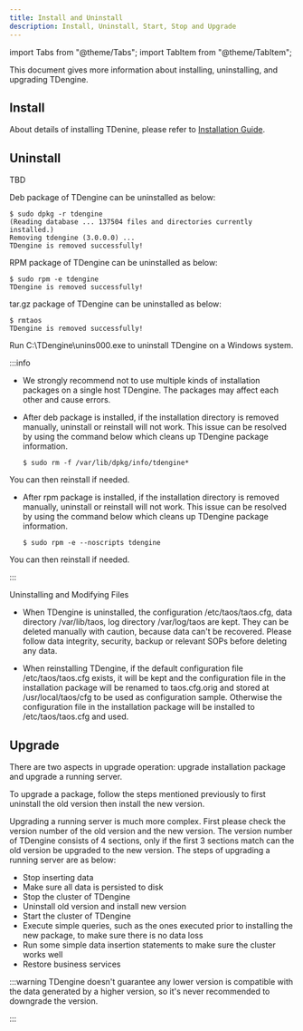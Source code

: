 ```yaml
---
title: Install and Uninstall
description: Install, Uninstall, Start, Stop and Upgrade
---
```


import Tabs from "@theme/Tabs";
import TabItem from "@theme/TabItem";

This document gives more information about installing, uninstalling, and upgrading TDengine.

## Install

About details of installing TDenine, please refer to [Installation Guide](../../get-started/package/).

## Uninstall

<Tabs>
<TabItem label="apt-get uninstall" value="aptremove">

TBD

</TabItem>
<TabItem label="Uninstall Deb" value="debuninst">

Deb package of TDengine can be uninstalled as below:

```
$ sudo dpkg -r tdengine
(Reading database ... 137504 files and directories currently installed.)
Removing tdengine (3.0.0.0) ...
TDengine is removed successfully!

```

</TabItem>

<TabItem label="Uninstall RPM" value="rpmuninst">

RPM package of TDengine can be uninstalled as below:

```
$ sudo rpm -e tdengine
TDengine is removed successfully!
```

</TabItem>

<TabItem label="Uninstall tar.gz" value="taruninst">

tar.gz package of TDengine can be uninstalled as below:

```
$ rmtaos
TDengine is removed successfully!
```

</TabItem>
<TabItem label="Windows uninstall" value="windows">
Run C:\TDengine\unins000.exe to uninstall TDengine on a Windows system.
</TabItem>
</Tabs>

:::info

- We strongly recommend not to use multiple kinds of installation packages on a single host TDengine. The packages may affect each other and cause errors.

- After deb package is installed, if the installation directory is removed manually, uninstall or reinstall will not work. This issue can be resolved by using the command below which cleans up TDengine package information.

  ```
  $ sudo rm -f /var/lib/dpkg/info/tdengine*
  ```

You can then reinstall if needed.

- After rpm package is installed, if the installation directory is removed manually, uninstall or reinstall will not work. This issue can be resolved by using the command below which cleans up TDengine package information.

  ```
  $ sudo rpm -e --noscripts tdengine
  ```

You can then reinstall if needed.

:::

Uninstalling and Modifying Files

- When TDengine is uninstalled, the configuration /etc/taos/taos.cfg, data directory /var/lib/taos, log directory /var/log/taos are kept. They can be deleted manually with caution, because data can't be recovered. Please follow data integrity, security, backup or relevant SOPs before deleting any data.

- When reinstalling TDengine, if the default configuration file /etc/taos/taos.cfg exists, it will be kept and the configuration file in the installation package will be renamed to taos.cfg.orig and stored at /usr/local/taos/cfg to be used as configuration sample. Otherwise the configuration file in the installation package will be installed to /etc/taos/taos.cfg and used.


## Upgrade
There are two aspects in upgrade operation: upgrade installation package and upgrade a running server.

To upgrade a package, follow the steps mentioned previously to first uninstall the old version then install the new version.

Upgrading a running server is much more complex. First please check the version number of the old version and the new version. The version number of TDengine consists of 4 sections, only if the first 3 sections match can the old version be upgraded to the new version. The steps of upgrading a running server are as below:
- Stop inserting data
- Make sure all data is persisted to disk
- Stop the cluster of TDengine
- Uninstall old version and install new version
- Start the cluster of TDengine
- Execute simple queries, such as the ones executed prior to installing the new package, to make sure there is no data loss 
- Run some simple data insertion statements to make sure the cluster works well
- Restore business services

:::warning
TDengine doesn't guarantee any lower version is compatible with the data generated by a higher version, so it's never recommended to downgrade the version.

:::
